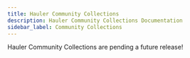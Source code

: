 ```yaml
---
title: Hauler Community Collections
description: Hauler Community Collections Documentation
sidebar_label: Community Collections
---
```


Hauler Community Collections are pending a future release!
